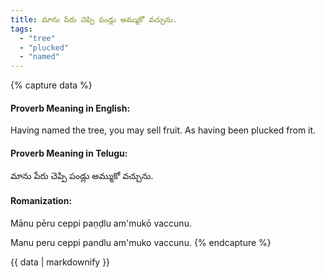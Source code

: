 ```yaml
---
title: మాను పేరు చెప్పి పండ్లు అమ్ముకో వచ్చును.
tags:
  - "tree"
  - "plucked"
  - "named"
---
```


{% capture data %}
#### Proverb Meaning in English:
Having named the tree, you may sell fruit.
As having been plucked from it.

#### Proverb Meaning in Telugu:
మాను పేరు చెప్పి పండ్లు అమ్ముకో వచ్చును.

#### Romanization:
Mānu pēru ceppi paṇḍlu am'mukō vaccunu.

Manu peru ceppi pandlu am'muko vaccunu.
{% endcapture %}

{{ data | markdownify }}

